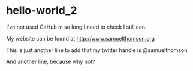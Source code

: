 # hello-world_2
I've not used GitHub in so long I need to check I still can.

My website can be found at http://www.samuelthomson.org

This is just another line to add that my twitter handle is @samuelthomson

And another line, because why not?

